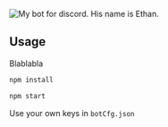 ![My bot for discord. His name is Ethan.](http://i.imgur.com/QK1kqz2.png)


## Usage

Blablabla

```bash
npm install
```

```bash
npm start
```

Use your own keys in ``botCfg.json``
